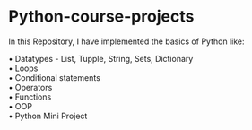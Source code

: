 # Python-course-projects

 In this Repository, I have implemented the basics of Python like:<br/>
 
•	Datatypes - List, Tupple, String, Sets, Dictionary<br/>
•	Loops<br/>
•	Conditional statements<br/>
•	Operators<br/>
•	Functions<br/>
•	OOP<br/>
•	Python Mini Project<br/>
